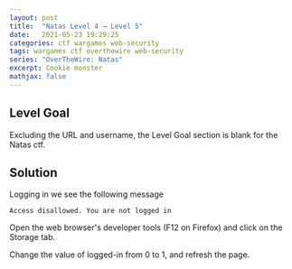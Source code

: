 ```yaml
---
layout: post
title:  "Natas Level 4 → Level 5"
date:   2021-05-23 19:29:25
categories: ctf wargames web-security
tags: wargames ctf overthewire web-security
series: "OverTheWire: Natas"
excerpt: Cookie monster
mathjax: false
---
```


## Level Goal
Excluding the URL and username, the Level Goal section is blank for the Natas ctf.


## Solution

Logging in we see the following message
```
Access disallowed. You are not logged in
```

Open the web browser's developer tools (F12 on Firefox) and click on the Storage tab.

Change the value of logged-in from 0 to 1, and refresh the page.
